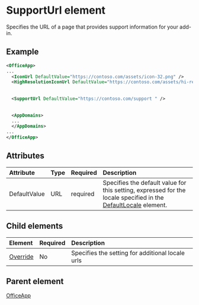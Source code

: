 
# SupportUrl element

Specifies the URL of a page that provides support information for your add-in.

## Example

```XML
<OfficeApp>
...
  <IconUrl DefaultValue="https://contoso.com/assets/icon-32.png" />
  <HighResolutionIconUrl DefaultValue="https://contoso.com/assets/hi-res-icon.png"/>
  
  
  <SupportUrl DefaultValue="https://contoso.com/support " />
  
  
  <AppDomains>
  ...
  </AppDomains>
...
</OfficeApp>

```


## Attributes

|**Attribute**|**Type**|**Required**|**Description**|
|:-----|:-----|:-----|:-----|
|DefaultValue|URL|required|Specifies the default value for this setting, expressed for the locale specified in the [DefaultLocale](/reference/manifest/defaultlocale.md) element.|

## Child elements

|  Element | Required | Description  |
|:-----|:-----|:-----|
|  [Override](/reference/manifest/override.md)   | No | Specifies the setting for additional locale urls |

## Parent element
[OfficeApp](/reference/manifest/officeapp.md)

